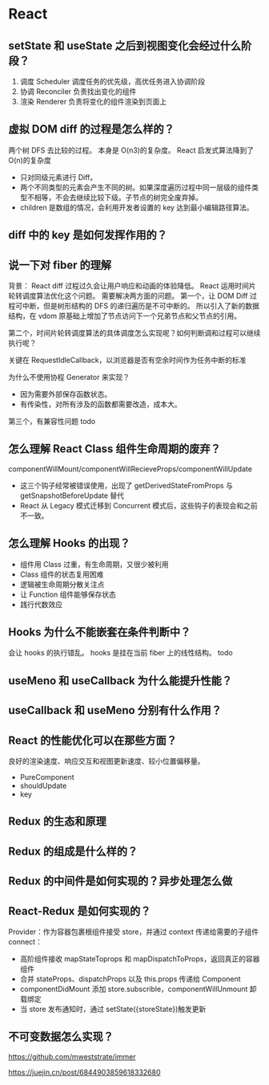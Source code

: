 # React

## setState 和 useState 之后到视图变化会经过什么阶段？

1. 调度 Scheduler 调度任务的优先级，高优任务进入协调阶段
2. 协调 Reconciler 负责找出变化的组件
3. 渲染 Renderer 负责将变化的组件渲染到页面上

## 虚拟 DOM diff 的过程是怎么样的？

两个树 DFS 去比较的过程。
本身是 O(n3)的复杂度。
React 启发式算法降到了 O(n)的复杂度

- 只对同级元素进行 Diff。
- 两个不同类型的元素会产生不同的树。如果深度遍历过程中同一层级的组件类型不相等，不会去继续比较下级。子节点的树完全废弃掉。
- children 是数组的情况，会利用开发者设置的 key 达到最小编辑路径算法。

## diff 中的 key 是如何发挥作用的？

## 说一下对 fiber 的理解

背景：
React diff 过程过久会让用户响应和动画的体验降低。
React 运用时间片轮转调度算法优化这个问题。
需要解决两方面的问题。
第一个，让 DOM Diff 过程可中断，但是树形结构的 DFS 的递归遍历是不可中断的。
所以引入了新的数据结构，在 vdom 原基础上增加了节点访问下一个兄弟节点和父节点的引用。

第二个，时间片轮转调度算法的具体调度怎么实现呢？如何判断调和过程可以继续执行呢？

关键在 RequestIdleCallback，以浏览器是否有空余时间作为任务中断的标准

为什么不使用协程 Generator 来实现？

- 因为需要外部保存函数状态。
- 有传染性，对所有涉及的函数都需要改造，成本大。

第三个，有兼容性问题
todo

## 怎么理解 React Class 组件生命周期的废弃？

componentWillMount/componentWillRecieveProps/componentWillUpdate

- 这三个钩子经常被错误使用，出现了 getDerivedStateFromProps 与 getSnapshotBeforeUpdate 替代
- React 从 Legacy 模式迁移到 Concurrent 模式后，这些钩子的表现会和之前不一致。

## 怎么理解 Hooks 的出现？

- 组件用 Class 过重，有生命周期，又很少被利用
- Class 组件的状态复用困难
- 逻辑被生命周期分散关注点
- 让 Function 组件能够保存状态
- 践行代数效应

## Hooks 为什么不能嵌套在条件判断中？

会让 hooks 的执行错乱。
hooks 是挂在当前 fiber 上的线性结构。
todo

## useMeno 和 useCallback 为什么能提升性能？

## useCallback 和 useMeno 分别有什么作用？

## React 的性能优化可以在那些方面？

良好的渲染速度、响应交互和视图更新速度、较小位置偏移量。

- PureComponent
- shouldUpdate
- key

## Redux 的生态和原理

## Redux 的组成是什么样的？

## Redux 的中间件是如何实现的？异步处理怎么做

## React-Redux 是如何实现的？

Provider：作为容器包裹根组件接受 store，并通过 context 传递给需要的子组件
connect：

- 高阶组件接收 mapStateToprops 和 mapDispatchToProps，返回真正的容器组件
- 合并 stateProps、dispatchProps 以及 this.props 传递给 Component
- componentDidMount 添加 store.subscrible，componentWillUnmount 卸载绑定
- 当 store 发布通知时，通过 setState({storeState})触发更新

## 不可变数据怎么实现？

https://github.com/mweststrate/immer

https://juejin.cn/post/6844903859618332680

